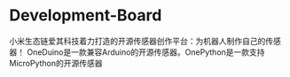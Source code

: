 # Development-Board
小米生态链爱其科技着力打造的开源传感器创作平台：为机器人制作自己的传感器！
OneDuino是一款兼容Arduino的开源传感器。OnePython是一款支持MicroPython的开源传感器
